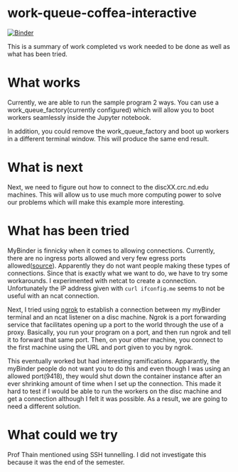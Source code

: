 # work-queue-coffea-interactive

[![Binder](https://mybinder.org/badge_logo.svg)](https://mybinder.org/v2/gh/cooperative-computing-lab/work-queue-coffea-interactive/HEAD)

This is a summary of work completed vs work needed to be done as well as what has been tried.

# What works

Currently, we are able to run the sample program 2 ways. You can use a work_queue_factory(currently configured) which will allow you to boot workers seamlessly inside the Jupyter notebook.

In addition, you could remove the work_queue_factory and boot up workers in a different terminal window. This will produce the same end result.

# What is next

Next, we need to figure out how to connect to the discXX.crc.nd.edu machines. This will allow us to use much more computing power to solve our problems which will make this example more interesting.

# What has been tried

MyBinder is finnicky when it comes to allowing connections. Currently, there are no ingress ports allowed and very few egress ports allowed([source](https://github.com/jupyterhub/mybinder.org-deploy/blob/master/mybinder/values.yaml#L48 "source")). Apparently they do not want people making these types of connections. Since that is exactly what we want to do, we have to try some workarounds. I experimented with netcat to create a connection. Unfortunately the IP address given with `curl ifconfig.me` seems to not be useful with an ncat connection.

Next, I tried using [ngrok](https://ngrok.com/ "ngrok") to establish a connection between my myBinder terminal and an ncat listener on a disc machine. Ngrok is a port forwarding service that facilitates opening up a port to the world through the use of a proxy. Basically, you run your program on a port, and then run ngrok and tell it to forward that same port. Then, on your other machine, you connect to the first machine using the URL and port given to you by ngrok.

This eventually worked but had interesting ramifications. Apparantly, the myBinder people do not want you to do this and even though I was using an allowed port(9418), they would shut down the container instance after an ever shrinking amount of time when I set up the connection. This made it hard to test if I would be able to run the workers on the disc machine and get a connection although I felt it was possible. As a result, we are going to need a different solution.

# What could we try

Prof Thain mentioned using SSH tunnelling. I did not investigate this because it was the end of the semester.
